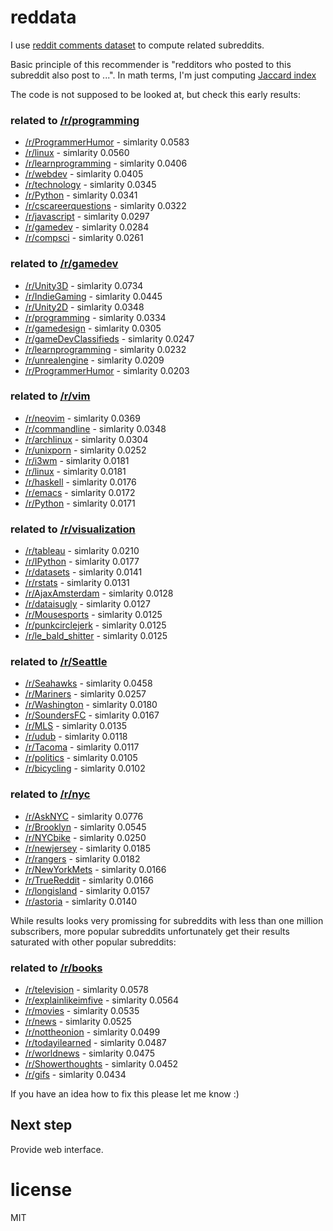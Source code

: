 # reddata

I use [reddit comments dataset](https://archive.org/details/2015_reddit_comments_corpus) to
compute related subreddits. 

Basic principle of this recommender is "redditors who posted to this subreddit also post to ...".
In math terms, I'm just computing [Jaccard index](https://en.wikipedia.org/wiki/Jaccard_index)

The code is not supposed to be looked at, but check this early results:

### related to [/r/programming](http://reddit.com/r/programming)

* [/r/ProgrammerHumor](https://www.reddit.com/r/ProgrammerHumor) - simlarity 0.0583
* [/r/linux](https://www.reddit.com/r/linux) - simlarity 0.0560
* [/r/learnprogramming](https://www.reddit.com/r/learnprogramming) - simlarity 0.0406
* [/r/webdev](https://www.reddit.com/r/webdev) - simlarity 0.0405
* [/r/technology](https://www.reddit.com/r/technology) - simlarity 0.0345
* [/r/Python](https://www.reddit.com/r/Python) - simlarity 0.0341
* [/r/cscareerquestions](https://www.reddit.com/r/cscareerquestions) - simlarity 0.0322
* [/r/javascript](https://www.reddit.com/r/javascript) - simlarity 0.0297
* [/r/gamedev](https://www.reddit.com/r/gamedev) - simlarity 0.0284
* [/r/compsci](https://www.reddit.com/r/compsci) - simlarity 0.0261

### related to [/r/gamedev](https://www.reddit.com/r/gamedev)
* [/r/Unity3D](https://www.reddit.com/r/Unity3D) - simlarity 0.0734
* [/r/IndieGaming](https://www.reddit.com/r/IndieGaming) - simlarity 0.0445
* [/r/Unity2D](https://www.reddit.com/r/Unity2D) - simlarity 0.0348
* [/r/programming](https://www.reddit.com/r/programming) - simlarity 0.0334
* [/r/gamedesign](https://www.reddit.com/r/gamedesign) - simlarity 0.0305
* [/r/gameDevClassifieds](https://www.reddit.com/r/gameDevClassifieds) - simlarity 0.0247
* [/r/learnprogramming](https://www.reddit.com/r/learnprogramming) - simlarity 0.0232
* [/r/unrealengine](https://www.reddit.com/r/unrealengine) - simlarity 0.0209
* [/r/ProgrammerHumor](https://www.reddit.com/r/ProgrammerHumor) - simlarity 0.0203

### related to [/r/vim](https://www.reddit.com/r/vim)
* [/r/neovim](https://www.reddit.com/r/neovim) - simlarity 0.0369
* [/r/commandline](https://www.reddit.com/r/commandline) - simlarity 0.0348
* [/r/archlinux](https://www.reddit.com/r/archlinux) - simlarity 0.0304
* [/r/unixporn](https://www.reddit.com/r/unixporn) - simlarity 0.0252
* [/r/i3wm](https://www.reddit.com/r/i3wm) - simlarity 0.0181
* [/r/linux](https://www.reddit.com/r/linux) - simlarity 0.0181
* [/r/haskell](https://www.reddit.com/r/haskell) - simlarity 0.0176
* [/r/emacs](https://www.reddit.com/r/emacs) - simlarity 0.0172
* [/r/Python](https://www.reddit.com/r/Python) - simlarity 0.0171

### related to [/r/visualization](https://www.reddit.com/r/visualization)
* [/r/tableau](https://www.reddit.com/r/tableau) - simlarity 0.0210
* [/r/IPython](https://www.reddit.com/r/IPython) - simlarity 0.0177
* [/r/datasets](https://www.reddit.com/r/datasets) - simlarity 0.0141
* [/r/rstats](https://www.reddit.com/r/rstats) - simlarity 0.0131
* [/r/AjaxAmsterdam](https://www.reddit.com/r/AjaxAmsterdam) - simlarity 0.0128
* [/r/dataisugly](https://www.reddit.com/r/dataisugly) - simlarity 0.0127
* [/r/Mousesports](https://www.reddit.com/r/Mousesports) - simlarity 0.0125
* [/r/punkcirclejerk](https://www.reddit.com/r/punkcirclejerk) - simlarity 0.0125
* [/r/le_bald_shitter](https://www.reddit.com/r/le_bald_shitter) - simlarity 0.0125

### related to [/r/Seattle](http://reddit.com/r/Seattle)

* [/r/Seahawks](https://www.reddit.com/r/Seahawks) - simlarity 0.0458
* [/r/Mariners](https://www.reddit.com/r/Mariners) - simlarity 0.0257
* [/r/Washington](https://www.reddit.com/r/Washington) - simlarity 0.0180
* [/r/SoundersFC](https://www.reddit.com/r/SoundersFC) - simlarity 0.0167
* [/r/MLS](https://www.reddit.com/r/MLS) - simlarity 0.0135
* [/r/udub](https://www.reddit.com/r/udub) - simlarity 0.0118
* [/r/Tacoma](https://www.reddit.com/r/Tacoma) - simlarity 0.0117
* [/r/politics](https://www.reddit.com/r/politics) - simlarity 0.0105
* [/r/bicycling](https://www.reddit.com/r/bicycling) - simlarity 0.0102

### related to [/r/nyc](https://www.reddit.com/r/nyc)
* [/r/AskNYC](https://www.reddit.com/r/AskNYC) - simlarity 0.0776
* [/r/Brooklyn](https://www.reddit.com/r/Brooklyn) - simlarity 0.0545
* [/r/NYCbike](https://www.reddit.com/r/NYCbike) - simlarity 0.0250
* [/r/newjersey](https://www.reddit.com/r/newjersey) - simlarity 0.0185
* [/r/rangers](https://www.reddit.com/r/rangers) - simlarity 0.0182
* [/r/NewYorkMets](https://www.reddit.com/r/NewYorkMets) - simlarity 0.0166
* [/r/TrueReddit](https://www.reddit.com/r/TrueReddit) - simlarity 0.0166
* [/r/longisland](https://www.reddit.com/r/longisland) - simlarity 0.0157
* [/r/astoria](https://www.reddit.com/r/astoria) - simlarity 0.0140

While results looks very promissing for subreddits with less than one
million subscribers, more popular subreddits unfortunately get their results
saturated with other popular subreddits:

### related to [/r/books](https://www.reddit.com/r/books)
* [/r/television](https://www.reddit.com/r/television) - simlarity 0.0578
* [/r/explainlikeimfive](https://www.reddit.com/r/explainlikeimfive) - simlarity 0.0564
* [/r/movies](https://www.reddit.com/r/movies) - simlarity 0.0535
* [/r/news](https://www.reddit.com/r/news) - simlarity 0.0525
* [/r/nottheonion](https://www.reddit.com/r/nottheonion) - simlarity 0.0499
* [/r/todayilearned](https://www.reddit.com/r/todayilearned) - simlarity 0.0487
* [/r/worldnews](https://www.reddit.com/r/worldnews) - simlarity 0.0475
* [/r/Showerthoughts](https://www.reddit.com/r/Showerthoughts) - simlarity 0.0452
* [/r/gifs](https://www.reddit.com/r/gifs) - simlarity 0.0434

If you have an idea how to fix this please let me know :)

## Next step 

Provide web interface.

# license

MIT
